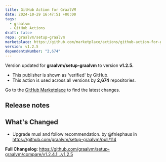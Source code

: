 ```yaml
---
title: GitHub Action for GraalVM
date: 2024-10-29 16:47:51 +00:00
tags:
  - graalvm
  - GitHub Actions
draft: false
repo: graalvm/setup-graalvm
marketplace: https://github.com/marketplace/actions/github-action-for-graalvm
version: v1.2.5
dependentsNumber: "2,674"
---
```



Version updated for **graalvm/setup-graalvm** to version **v1.2.5**.
- This publisher is shown as 'verified' by GitHub.
- This action is used across all versions by **2,674** repositories.

Go to the [GitHub Marketplace](https://github.com/marketplace/actions/github-action-for-graalvm) to find the latest changes.

## Release notes

## What's Changed
* Upgrade musl and follow recommendation. by @fniephaus in https://github.com/graalvm/setup-graalvm/pull/114


**Full Changelog**: https://github.com/graalvm/setup-graalvm/compare/v1.2.4.1...v1.2.5
